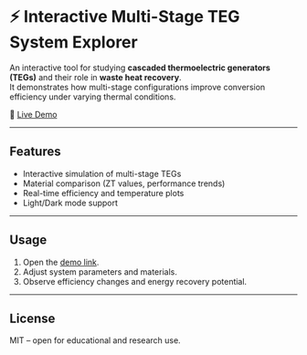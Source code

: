 # ⚡ Interactive Multi-Stage TEG System Explorer

An interactive tool for studying **cascaded thermoelectric generators (TEGs)** and their role in **waste heat recovery**.  
It demonstrates how multi-stage configurations improve conversion efficiency under varying thermal conditions.

🔗 [Live Demo](https://devloper-gazi.github.io/Interactive-Multi-Stage-TEG-System-Explorer/)

---

## Features
- Interactive simulation of multi-stage TEGs  
- Material comparison (ZT values, performance trends)  
- Real-time efficiency and temperature plots  
- Light/Dark mode support  

---

## Usage
1. Open the [demo link](https://devloper-gazi.github.io/Interactive-Multi-Stage-TEG-System-Explorer/).  
2. Adjust system parameters and materials.  
3. Observe efficiency changes and energy recovery potential.  

---

## License
MIT – open for educational and research use.
